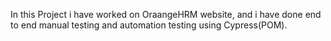 In this Project i have worked on OraangeHRM website, and i have done end to end manual testing and automation testing using Cypress(POM).
